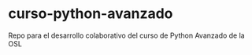 curso-python-avanzado
=====================

Repo para el desarrollo colaborativo del curso de Python Avanzado de la OSL
